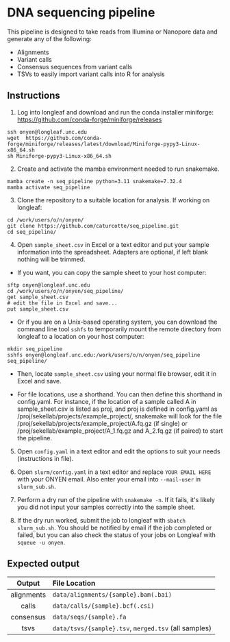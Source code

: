 # DNA sequencing pipeline

This pipeline is designed to take reads from Illumina or Nanopore data and generate any of the following:
- Alignments
- Variant calls
- Consensus sequences from variant calls
- TSVs to easily import variant calls into R for analysis

## Instructions
1. Log into longleaf and download and run the conda installer miniforge:
 https://github.com/conda-forge/miniforge/releases

 ```
 ssh onyen@longleaf.unc.edu
 wget  https://github.com/conda-forge/miniforge/releases/latest/download/Miniforge-pypy3-Linux-x86_64.sh
 sh Miniforge-pypy3-Linux-x86_64.sh
 ```

2. Create and activate the mamba environment needed to run snakemake.
 ```
 mamba create -n seq_pipeline python=3.11 snakemake=7.32.4
 mamba activate seq_pipeline
 ```
3. Clone the repository to a suitable location for analysis. If working on longleaf:
```
cd /work/users/o/n/onyen/
git clone https://github.com/caturcotte/seq_pipeline.git
cd seq_pipeline/
```

4. Open `sample_sheet.csv` in Excel or a text editor and put your sample information into the spreadsheet. Adapters are optional, if left blank nothing will be trimmed.

- If you want, you can copy the sample sheet to your host computer:
```
sftp onyen@longleaf.unc.edu
cd /work/users/o/n/onyen/seq_pipeline/
get sample_sheet.csv
# edit the file in Excel and save...
put sample_sheet.csv
```
- Or if you are on a Unix-based operating system, you can download the command line tool `sshfs` to temporarily mount the remote directory from longleaf to a location on your host computer:
```
mkdir seq_pipeline
sshfs onyen@longleaf.unc.edu:/work/users/o/n/onyen/seq_pipeline seq_pipeline/
```
- Then, locate `sample_sheet.csv` using your normal file browser, edit it in Excel and save.

- For file locations, use a shorthand. You can then define this shorthand in config.yaml. For instance, if the location of a sample called A in sample_sheet.csv is listed as proj, and proj is defined in config.yaml as /proj/sekellab/projects/example_project/, snakemake will look for the file /proj/sekellab/projects/example_project/A.fq.gz (if single) or /proj/sekellab/example_project/A_1.fq.gz and A_2.fq.gz (if paired) to start the pipeline.

5. Open `config.yaml` in a text editor and edit the options to suit your needs (instructions in file).

6. Open `slurm/config.yaml` in a text editor and replace `YOUR EMAIL HERE` with your ONYEN email. Also enter your email into `--mail-user` in `slurm_sub.sh`.

7. Perform a dry run of the pipeline with `snakemake -n`. If it fails, it's likely you did not input your samples correctly into the sample sheet.

8. If the dry run worked, submit the job to longleaf with `sbatch slurm_sub.sh`. You should be notified by email if the job completed or failed, but you can also check the status of your jobs on Longleaf with `squeue -u onyen`.
   
## Expected output
|**Output**|**File Location**|
|:--------:|:----------------|
|alignments|`data/alignments/{sample}.bam(.bai)`|
|calls|`data/calls/{sample}.bcf(.csi)`|
|consensus|`data/seqs/{sample}.fa`|
|tsvs|`data/tsvs/{sample}.tsv`, `merged.tsv` (all samples)|
